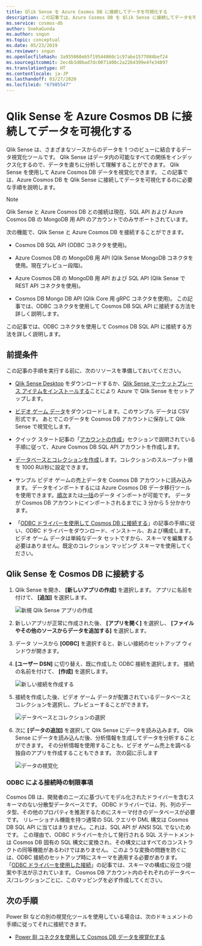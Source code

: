 ```yaml
---
title: Qlik Sense を Azure Cosmos DB に接続してデータを可視化する
description: この記事では、Azure Cosmos DB を Qlik Sense に接続してデータを可視化するのに必要な手順を説明します。
ms.service: cosmos-db
author: SnehaGunda
ms.author: sngun
ms.topic: conceptual
ms.date: 05/23/2019
ms.reviewer: sngun
ms.openlocfilehash: 3a955060eb5f19544860c1c97abe1577084bef24
ms.sourcegitcommit: 2ec4b3d0bad7dc0071400c2a2264399e4fe34897
ms.translationtype: HT
ms.contentlocale: ja-JP
ms.lasthandoff: 03/27/2020
ms.locfileid: "67985547"
---
```

# <a name="connect-qlik-sense-to-azure-cosmos-db-and-visualize-your-data"></a>Qlik Sense を Azure Cosmos DB に接続してデータを可視化する

Qlik Sense は、さまざまなソースからのデータを 1 つのビューに結合するデータ視覚化ツールです。 Qlik Sense はデータ内の可能なすべての関係をインデックス化するので、データを直ちに分析して理解することができます。 Qlik Sense を使用して Azure Cosmos DB データを視覚化できます。 この記事では、Azure Cosmos DB を Qlik Sense に接続してデータを可視化するのに必要な手順を説明します。 

> [!NOTE]
> Qlik Sense と Azure Cosmos DB との接続は現在、SQL API および Azure Cosmos DB の MongoDB 用 API のアカウントでのみサポートされています。

次の機能で、Qlik Sense と Azure Cosmos DB を接続することができます。

* Cosmos DB SQL API (ODBC コネクタを使用)。

* Azure Cosmos DB の MongoDB 用 API (Qlik Sense MongoDB コネクタを使用。現在プレビュー段階)。

* Azure Cosmos DB の MongoDB 用 API および SQL API (Qlik Sense で REST API コネクタを使用)。

* Cosmos DB Mongo DB API (Qlik Core 用 gRPC コネクタを使用)。
この記事では、ODBC コネクタを使用して Cosmos DB SQL API に接続する方法を詳しく説明します。

この記事では、ODBC コネクタを使用して Cosmos DB SQL API に接続する方法を詳しく説明します。

## <a name="prerequisites"></a>前提条件

この記事の手順を実行する前に、次のリソースを準備しておいてください。

* [Qlik Sense Desktop](https://www.qlik.com/us/try-or-buy/download-qlik-sense) をダウンロードするか、[Qlik Sense マーケットプレース アイテムをインストールする](https://azuremarketplace.microsoft.com/marketplace/apps/qlik.qlik-sense)ことにより Azure で Qlik Sense をセットアップします。

* [ビデオ ゲーム データ](https://www.kaggle.com/gregorut/videogamesales)をダウンロードします。このサンプル データは CSV 形式です。 あとでこのデータを Cosmos DB アカウントに保存して Qlik Sense で視覚化します。

* クイック スタート記事の「[アカウントの作成](create-sql-api-dotnet.md#create-account)」セクションで説明されている手順に従って、Azure Cosmos DB SQL API アカウントを作成します。

* [データベースとコレクションを作成](create-sql-api-java.md#add-a-container)します。コレクションのスループット値を 1000 RU/秒に設定できます。 

* サンプル ビデオ ゲームの売上データを Cosmos DB アカウントに読み込みます。 データをインポートするには Azure Cosmos DB データ移行ツールを使用できます。[順次](import-data.md#SQLSeqTarget)または[一括](import-data.md#SQLBulkTarget)のデータ インポートが可能です。 データが Cosmos DB アカウントにインポートされるまでに 3 分から 5 分かかります。

* 「[ODBC ドライバーを使用して Cosmos DB に接続する](odbc-driver.md)」の記事の手順に従い、ODBC ドライバーをダウンロード、インストール、および構成します。 ビデオ ゲーム データは単純なデータ セットですから、スキーマを編集する必要はありません。既定のコレクション マッピング スキーマを使用してください。

## <a name="connect-qlik-sense-to-cosmos-db"></a>Qlik Sense を Cosmos DB に接続する

1. Qlik Sense を開き、 **[新しいアプリの作成]** を選択します。 アプリに名前を付けて、 **[追加]** を選択します。

   ![新規 Qlik Sense アプリの作成](./media/visualize-qlik-sense/create-new-qlik-sense-app.png)

2. 新しいアプリが正常に作成された後、 **[アプリを開く]** を選択し、 **[ファイルやその他のソースからデータを追加する]** を選択します。 

3. データ ソースから **[ODBC]** を選択すると、新しい接続のセットアップ ウィンドウが開きます。 

4. **[ユーザー DSN]** に切り替え、既に作成した ODBC 接続を選択します。 接続の名前を付けて、 **[作成]** を選択します。 

   ![新しい接続を作成する](./media/visualize-qlik-sense/create-new-connection.png)

5. 接続を作成した後、ビデオ ゲーム データが配置されているデータベースとコレクションを選択し、プレビューすることができます。

   ![データベースとコレクションの選択](./media/visualize-qlik-sense/choose-database-and-collection.png) 

6. 次に **[データの追加]** を選択して Qlik Sense にデータを読み込みます。 Qlik Sense にデータを読み込んだ後、分析情報を生成してデータを分析することができます。 その分析情報を使用することも、ビデオ ゲーム売上を調べる独自のアプリを作成することもできます。 次の図に示します 

   ![データの視覚化](./media/visualize-qlik-sense/visualize-data.png)

### <a name="limitations-when-connecting-with-odbc"></a>ODBC による接続時の制限事項 

Cosmos DB は、開発者のニーズに基づいてモデル化されたドライバーを含むスキーマのない分散型データベースです。 ODBC ドライバーでは、列、列のデータ型、その他のプロパティを推測するためにスキーマ付きのデータベースが必要です。 リレーショナル機能を持つ通常の SQL クエリや DML 構文は Cosmos DB SQL API に当てはまりません。これは、SQL API が ANSI SQL でないためです。 この理由で、ODBC ドライバーを介して発行される SQL ステートメントは Cosmos DB 固有の SQL 構文に変換され、その構文にはすべてのコンストラクトの同等機能があるわけではありません。 このような変換の問題を防ぐには、ODBC 接続のセットアップ時にスキーマを適用する必要があります。 「[ODBC ドライバーを使用した接続](odbc-driver.md)」の記事では、スキーマの構成に役立つ提案や手法が示されています。 Cosmos DB アカウント内のそれぞれのデータベース/コレクションごとに、このマッピングを必ず作成してください。

## <a name="next-steps"></a>次の手順

Power BI などの別の視覚化ツールを使用している場合は、次のドキュメントの手順に従ってそれに接続できます。

* [Power BI コネクタを使用して Cosmos DB データを視覚化する](powerbi-visualize.md)
